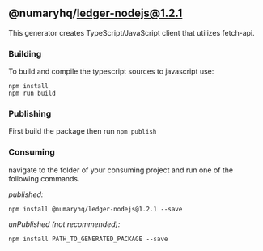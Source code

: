 ## @numaryhq/ledger-nodejs@1.2.1

This generator creates TypeScript/JavaScript client that utilizes fetch-api.

### Building

To build and compile the typescript sources to javascript use:
```
npm install
npm run build
```

### Publishing

First build the package then run ```npm publish```

### Consuming

navigate to the folder of your consuming project and run one of the following commands.

_published:_

```
npm install @numaryhq/ledger-nodejs@1.2.1 --save
```

_unPublished (not recommended):_

```
npm install PATH_TO_GENERATED_PACKAGE --save
